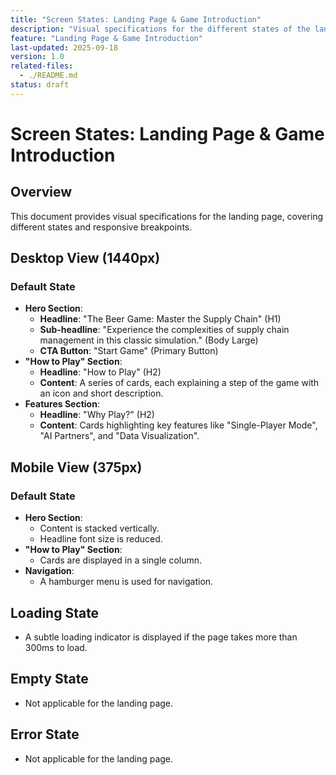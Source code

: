 ```yaml
---
title: "Screen States: Landing Page & Game Introduction"
description: "Visual specifications for the different states of the landing page."
feature: "Landing Page & Game Introduction"
last-updated: 2025-09-18
version: 1.0
related-files:
  - ./README.md
status: draft
---
```


# Screen States: Landing Page & Game Introduction

## Overview
This document provides visual specifications for the landing page, covering different states and responsive breakpoints.

## Desktop View (1440px)

### Default State
- **Hero Section**:
  - **Headline**: "The Beer Game: Master the Supply Chain" (H1)
  - **Sub-headline**: "Experience the complexities of supply chain management in this classic simulation." (Body Large)
  - **CTA Button**: "Start Game" (Primary Button)
- **"How to Play" Section**:
  - **Headline**: "How to Play" (H2)
  - **Content**: A series of cards, each explaining a step of the game with an icon and short description.
- **Features Section**:
  - **Headline**: "Why Play?" (H2)
  - **Content**: Cards highlighting key features like "Single-Player Mode", "AI Partners", and "Data Visualization".

## Mobile View (375px)

### Default State
- **Hero Section**:
  - Content is stacked vertically.
  - Headline font size is reduced.
- **"How to Play" Section**:
  - Cards are displayed in a single column.
- **Navigation**:
  - A hamburger menu is used for navigation.

## Loading State
- A subtle loading indicator is displayed if the page takes more than 300ms to load.

## Empty State
- Not applicable for the landing page.

## Error State
- Not applicable for the landing page.

